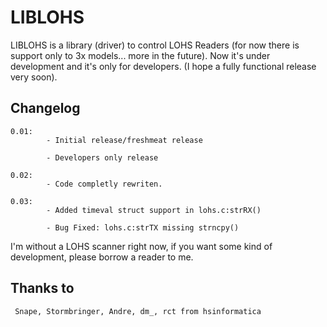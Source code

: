 LIBLOHS
=======

LIBLOHS is a library (driver) to control LOHS Readers (for now there is support only to 3x models... more in the future). Now it's under development and it's only for developers. (I hope a fully functional release very soon).

Changelog
---------
    0.01:
            - Initial release/freshmeat release

            - Developers only release

    0.02:
            - Code completly rewriten.

    0.03:
            - Added timeval struct support in lohs.c:strRX()

            - Bug Fixed: lohs.c:strTX missing strncpy()


I'm without a LOHS scanner right now, if you want some kind of development, please borrow a reader to me. 

Thanks to
---------
     Snape, Stormbringer, Andre, dm_, rct from hsinformatica

